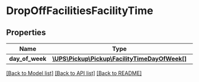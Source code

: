 # DropOffFacilitiesFacilityTime

## Properties
Name | Type | Description | Notes
------------ | ------------- | ------------- | -------------
**day_of_week** | [**\UPS\Pickup\Pickup\FacilityTimeDayOfWeek[]**](FacilityTimeDayOfWeek.md) |  | 

[[Back to Model list]](../../README.md#documentation-for-models) [[Back to API list]](../../README.md#documentation-for-api-endpoints) [[Back to README]](../../README.md)

